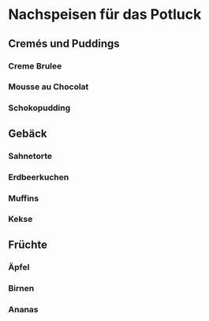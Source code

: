 # Nachspeisen für das Potluck
## Cremés und Puddings
### Creme Brulee
### Mousse au Chocolat
### Schokopudding
## Gebäck
### Sahnetorte
### Erdbeerkuchen
### Muffins
### Kekse
## Früchte
### Äpfel
### Birnen
### Ananas
